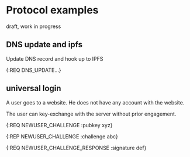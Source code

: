 # Protocol examples

draft, work in progress

## DNS update and ipfs

Update DNS record and hook up to IPFS

{:REQ DNS_UPDATE...}

## universal login

A user goes to a website. He does not have any account with the website.

The user can key-exchange with the server without prior engagement.

{:REQ NEWUSER_CHALLENGE :pubkey xyz}

{:REP NEWUSER_CHALLENGE :challenge abc}

{:REQ NEWUSER_CHALLENGE_RESPONSE :signature def}